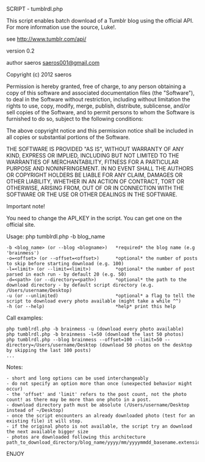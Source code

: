 SCRIPT - tumblrdl.php

This script enables batch download of a Tumblr blog using the official API.
For more information use the source, Luke!.

see http://www.tumblr.com/api/

version 0.2

author saeros <saeros001@gmail.com>

Copyright (c) 2012 saeros
 
Permission is hereby granted, free of charge, to any person obtaining a copy
of this software and associated documentation files (the "Software"), to 
deal in the Software without restriction, including without limitation the 
rights to use, copy, modify, merge, publish, distribute, sublicense, and/or 
sell copies of the Software, and to permit persons to whom the Software is 
furnished to do so, subject to the following conditions:

The above copyright notice and this permission notice shall be included in 
all copies or substantial portions of the Software.
 
THE SOFTWARE IS PROVIDED "AS IS", WITHOUT WARRANTY OF ANY KIND, EXPRESS OR 
IMPLIED, INCLUDING BUT NOT LIMITED TO THE WARRANTIES OF MERCHANTABILITY, 
FITNESS FOR A PARTICULAR PURPOSE AND NONINFRINGEMENT. IN NO EVENT SHALL THE 
AUTHORS OR COPYRIGHT HOLDERS BE LIABLE FOR ANY CLAIM, DAMAGES OR OTHER 
LIABILITY, WHETHER IN AN ACTION OF CONTRACT, TORT OR OTHERWISE, ARISING 
FROM, OUT OF OR IN CONNECTION WITH THE SOFTWARE OR THE USE OR OTHER DEALINGS 
IN THE SOFTWARE.

Important note!

You need to change the API_KEY in the script. You can get one on the official site.

Usage: php tumblrdl.php -b blog_name

	-b <blog_name> (or --blog <blogname>)	*required* the blog name (e.g 'brainmess')
	-o=<offset> (or --offset=<offset>)		*optional* the number of posts to skip before starting download (e.g. 100)
	-l=<limit> (or --limit=<limit>)			*optional* the number of post parsed in each run - by default 20 (e.g. 50)
	-d=<path> (or --directory=<path>)		*optional* the path to the download directory - by default script directory (e.g. /Users/username/Desktop)
	-u (or --unlimited)						*optional* a flag to tell the script to download every photo available (might take a while ^^)
	-h (or --help)							*help* print this help

Call examples:

	php tumblrdl.php -b brainmess -u (download every photo available)
	php tumblrdl.php -b brainmess -l=50 (download the last 50 photos)
	php tumblrdl.php --blog brainmess --offset=100 --limit=50 --directory=/Users/username/Desktop (download 50 photos on the desktop by skipping the last 100 posts)
	...

Notes:

	- short and long options can be used interchangeably
	- do not specify an option more than once (unexpected behavior might occur)
	- the 'offset' and 'limit' refers to the post count, not the photo count! as there may be more than one photo in a post.
	- download directory path must be absolute (/Users/username/Desktop instead of ~/Desktop)
	- once the script encounters an already downloaded photo (test for an existing file) it will stop.
	- if the original photo is not available, the script try an download the next available bigger size
	- photos are downloaded following this architecture path_to_download_directory/blog_name/yyyy/mm/yyyymmdd_basename.extension

ENJOY